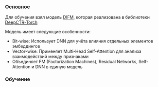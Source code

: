 ### Основное

Для обучения взял модель [DIFM](https://www.ijcai.org/Proceedings/2020/0434.pdf), которая реализована в библиотеки [DeepCTR-Torch](https://github.com/shenweichen/DeepCTR-Torch?tab=readme-ov-file)

Модель имеет следующие особенности:
- Bit-wise: Использует DNN для учёта влияния отдельных элементов эмбеддингов
- Vector-wise: Применяет Multi-Head Self-Attention для анализа взаимодействий между признаками
- Объединяет FM (Factorization Machines), Residual Networks, Self-Attention и DNN в единую модель

### Обучение


